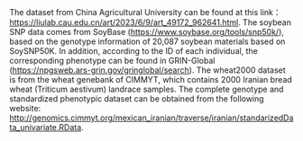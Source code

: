 The dataset from China Agricultural University can be found at this link：https://liulab.cau.edu.cn/art/2023/6/9/art_49172_962641.html.
The soybean SNP data comes from SoyBase (https://www.soybase.org/tools/snp50k/), based on the genotype information of 20,087 soybean materials based on SoySNP50K. In addition, according to the ID of each individual, the corresponding phenotype can be found in GRIN-Global (https://npgsweb.ars-grin.gov/gringlobal/search).
The wheat2000 dataset is from the wheat genebank of CIMMYT, which contains 2000 Iranian bread wheat (Triticum aestivum) landrace samples. The complete genotype and standardized phenotypic dataset can be obtained from the following website: http://genomics.cimmyt.org/mexican_iranian/traverse/iranian/standarizedData_univariate.RData.
